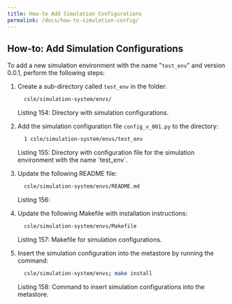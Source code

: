 ```yaml
---
title: How-to Add Simulation Configurations
permalink: /docs/how-to-simulation-config/
---
```


## How-to: Add Simulation Configurations
To add a new simulation environment with the name "`test_env`" and version 0.0.1, 
perform the following steps:

1. Create a sub-directory called `test_env` in the folder:
     ```bash
       csle/simulation-system/envs/
     ```
   <p class="captionFig">
   Listing 154: Directory with simulation configurations.
   </p>
2. Add the simulation configuration file `config_v_001.py` to the directory:
     ```bash
       1 csle/simulation-system/envs/test_env
     ```
   <p class="captionFig">
   Listing 155: Directory with configuration file for the simulation environment with the name `test_env`.
   </p>
3. Update the following README file:
    ```bash
      csle/simulation-system/envs/README.md
    ```
   <p class="captionFig">
   Listing 156:
   </p>
4. Update the following Makefile with installation instructions:
    ```bash
      csle/simulation-system/envs/Makefile
    ```
   <p class="captionFig">
   Listing 157: Makefile for simulation configurations.
   </p>
5. Insert the simulation configuration into the metastore by running the command:
     ```bash
       csle/simulation-system/envs; make install
     ```
   <p class="captionFig">
   Listing 158: Command to insert simulation configurations into the metastore.
   </p>

